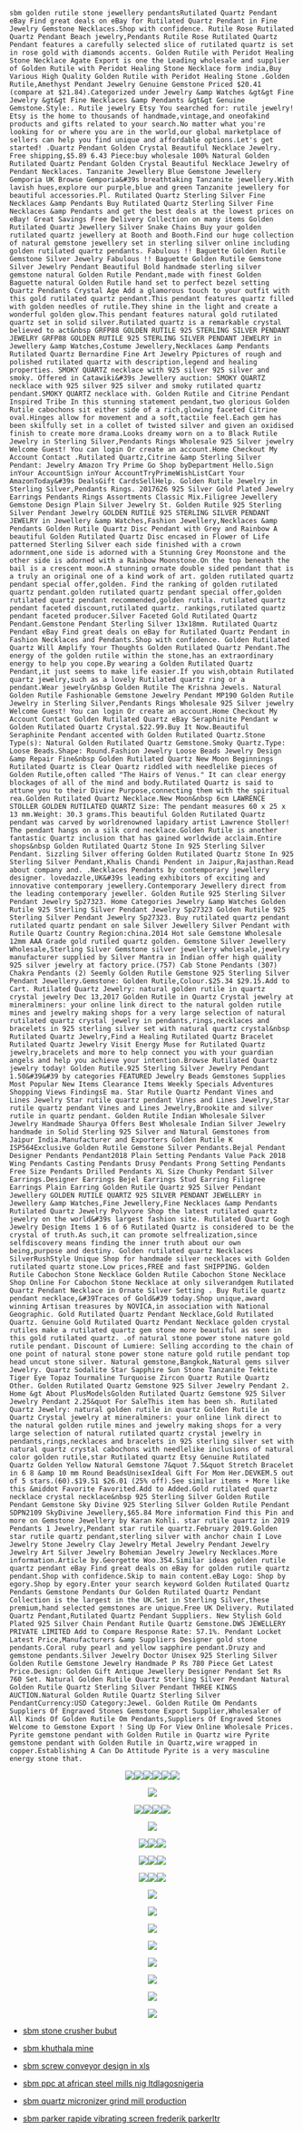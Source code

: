
```
sbm golden rutile stone jewellery pendantsRutilated Quartz Pendant eBay Find great deals on eBay for Rutilated Quartz Pendant in Fine Jewelry Gemstone Necklaces.Shop with confidence. Rutile Rose Rutilated Quartz Pendant Beach jewelry,Pendants Rutile Rose Rutilated Quartz Pendant features a carefully selected slice of rutilated quartz is set in rose gold with diamonds accents. Golden Rutile with Peridot Healing Stone Necklace Agate Export is one the Leading wholesale and supplier of Golden Rutile with Peridot Healing Stone Necklace form india,Buy Various High Quality Golden Rutile with Peridot Healing Stone .Golden Rutile,Amethyst Pendant Jewelry Genuine Gemstone Priced $20.41 (compare at $21.84).Categorized under Jewelry &amp Watches &gt&gt Fine Jewelry &gt&gt Fine Necklaces &amp Pendants &gt&gt Genuine Gemstone.Style:. Rutile jewelry Etsy You searched for: rutile jewelry! Etsy is the home to thousands of handmade,vintage,and oneofakind products and gifts related to your search.No matter what you're looking for or where you are in the world,our global marketplace of sellers can help you find unique and affordable options.Let's get started! .Quartz Pendant Golden Crystal Beautiful Necklace Jewelry. Free shipping,$5.89 6.43 Piece:buy wholesale 100% Natural Golden Rutilated Quartz Pendant Golden Crystal Beautiful Necklace Jewelry of Pendant Necklaces. Tanzanite Jewellery Blue Gemstone Jewellery Gemporia UK Browse Gemporia&#39s breathtaking Tanzanite jewellery.With lavish hues,explore our purple,blue and green Tanzanite jewellery for beautiful accessories.Pl. Rutilated Quartz Sterling Silver Fine Necklaces &amp Pendants Buy Rutilated Quartz Sterling Silver Fine Necklaces &amp Pendants and get the best deals at the lowest prices on eBay! Great Savings Free Delivery Collection on many items Golden Rutilated Quartz Jewellery Silver Snake Chains Buy your golden rutilated quartz jewellery at Booth and Booth.Find our huge collection of natural gemstone jewellery set in sterling silver online including golden rutilated quartz pendants. Fabulous !! Baguette Golden Rutile Gemstone Silver Jewelry Fabulous !! Baguette Golden Rutile Gemstone Silver Jewelry Pendant Beautiful Bold handmade sterling silver gemstone natural Golden Rutile Pendant,made with finest Golden Baguette natural Golden Rutile hand set to perfect bezel setting Quartz Pendants Crystal Age Add a glamorous touch to your outfit with this gold rutilated quartz pendant.This pendant features quartz filled with golden needles of rutile.They shine in the light and create a wonderful golden glow.This pendant features natural gold rutilated quartz set in solid silver.Rutilated quartz is a remarkable crystal believed to act&nbsp GRFP88 GOLDEN RUTILE 925 STERLING SILVER PENDANT JEWELRY GRFP88 GOLDEN RUTILE 925 STERLING SILVER PENDANT JEWELRY in Jewellery &amp Watches,Costume Jewellery,Necklaces &amp Pendants Rutilated Quartz Bernardine Fine Art Jewelry Ppictures of rough and polished rutilated quartz with description,legend and healing properties. SMOKY QUARTZ necklace with 925 silver 925 silver and smoky. Offered in Catawiki&#39s Jewellery auction: SMOKY QUARTZ necklace with 925 silver 925 silver and smoky rutilated quartz pendant.SMOKY QUARTZ necklace with. Golden Rutile and Citrine Pendant Inspired Tribe In this stunning statement pendant,two glorious Golden Rutile cabochons sit either side of a rich,glowing faceted Citrine oval.Hinges allow for movement and a soft,tactile feel.Each gem has been skilfully set in a collet of twisted silver and given an oxidised finish to create more drama.Looks dreamy worn on a to Black Rutile Jewelry in Sterling Silver,Pendants Rings Wholesale 925 Silver jewelry Welcome Guest! You can login Or create an account.Home Checkout My Account Contact .Rutilated Quartz,Citrine &amp Sterling Silver Pendant: Jewelry Amazon Try Prime Go Shop byDepartment Hello.Sign inYour AccountSign inYour AccountTryPrimeWishListCart Your AmazonToday&#39s DealsGift CardsSellHelp. Golden Rutile Jewelry in Sterling Silver,Pendants Rings. 2017626 925 Silver Gold Plated Jewelry Earrings Pendants Rings Assortments Classic Mix.Filigree Jewellery Gemstone Design Plain Silver Jewelry St. Golden Rutile 925 Sterling Silver Pendant Jewelry GOLDEN RUTILE 925 STERLING SILVER PENDANT JEWELRY in Jewellery &amp Watches,Fashion Jewellery,Necklaces &amp Pendants Golden Rutile Quartz Disc Pendant with Grey and Rainbow A beautiful Golden Rutilated Quartz Disc encased in Flower of Life patterned Sterling Silver each side finished with a crown adornment,one side is adorned with a Stunning Grey Moonstone and the other side is adorned with a Rainbow Moonstone.On the top beneath the bail is a crescent moon.A stunning ornate double sided pendant that is a truly an original one of a kind work of art. golden rutilated quartz pendant special offer,golden. Find the ranking of golden rutilated quartz pendant.golden rutilated quartz pendant special offer,golden rutilated quartz pendant recommended,golden rutila. rutilated quartz pendant faceted discount,rutilated quartz. rankings,rutilated quartz pendant faceted producer.Silver Faceted Gold Rutilated Quartz Pendant.Gemstone Pendant Sterling Silver 13x18mm. Rutilated Quartz Pendant eBay Find great deals on eBay for Rutilated Quartz Pendant in Fashion Necklaces and Pendants.Shop with confidence. Golden Rutilated Quartz Will Amplify Your Thoughts Golden Rutilated Quartz Pendant.The energy of the golden rutile within the stone,has an extraordinary energy to help you cope.By wearing a Golden Rutilated Quartz Pendant,it just seems to make life easier.If you wish,obtain Rutilated quartz jewelry,such as a lovely Rutilated quartz ring or a pendant.Wear jewelry&nbsp Golden Rutile The Krishna Jewels. Natural Golden Rutile Fashionable Gemstone Jewelry Pendant MP190 Golden Rutile Jewelry in Sterling Silver,Pendants Rings Wholesale 925 Silver jewelry Welcome Guest! You can login Or create an account.Home Checkout My Account Contact Golden Rutilated Quartz eBay Seraphinite Pendant w Golden Rutilated Quartz Crystal.$22.99.Buy It Now.Beautiful Seraphinite Pendant accented with Golden Rutilated Quartz.Stone Type(s): Natural Golden Rutilated Quartz Gemstone.Smoky Quartz.Type: Loose Beads.Shape: Round.Fashion Jewelry Loose Beads Jewelry Design &amp Repair Fine&nbsp Golden Rutilated Quartz New Moon Beginnings Rutilated Quartz is Clear Quartz riddled with needlelike pieces of Golden Rutile,often called "The Hairs of Venus." It can clear energy blockages of all of the mind and body.Rutilated Quartz is said to attune you to their Divine Purpose,connecting them with the spiritual rea.Golden Rutilated Quartz Necklace.New Moon&nbsp 6cm LAWRENCE STOLLER GOLDEN RUTILATED QUARTZ Size: The pendant measures 60 x 25 x 13 mm.Weight: 30.3 grams.This beautiful Golden Rutilated Quartz pendant was carved by worldrenowned lapidary artist Lawrence Stoller! The pendant hangs on a silk cord necklace.Golden Rutile is another fantastic Quartz inclusion that has gained worldwide acclaim.Entire shops&nbsp Golden Rutilated Quartz Stone In 925 Sterling Silver Pendant. Sizzling Silver offering Golden Rutilated Quartz Stone In 925 Sterling Silver Pendant,Khalis Chandi Pendent in Jaipur,Rajasthan.Read about company and. .Necklaces Pendants by contemporary jewellery designer. lovedazzle,UK&#39s leading exhibitors of exciting and innovative contemporary jewellery.Contemporary Jewellery direct from the leading contemporary jeweller. Golden Rutile 925 Sterling Silver Pendant Jewelry Sp27323. Home Categories Jewelry &amp Watches Golden Rutile 925 Sterling Silver Pendant Jewelry Sp27323 Golden Rutile 925 Sterling Silver Pendant Jewelry Sp27323. Buy rutilated quartz pendant rutilated quartz pendant on sale Silver Jewellery Silver Pendant with Rutile Quartz Country Region:china.2014 Hot sale Gemstone Wholesale 12mm AAA Grade gold rutiled quartz golden. Gemstone Silver Jewellery Wholesale,Sterling Silver Gemstone silver jewellery wholesale,jewelry manufacturer supplied by Silver Mantra in Indian offer high quality 925 silver jewelry at factory price.(757) Cab Stone Pendants (307) Chakra Pendants (2) Seemly Golden Rutile Gemstone 925 Sterling Silver Pendant Jewellery.Gemstone: Golden Rutile,Colour.$25.34 $29.15.Add to Cart. Rutilated Quartz Jewelry: natural golden rutile in quartz crystal jewelry Dec 13,2017 Golden Rutile in Quartz Crystal jewelry at mineralminers: your online link direct to the natural golden rutile mines and jewelry making shops for a very large selection of natural rutilated quartz crystal jewelry in pendants,rings,necklaces and bracelets in 925 sterling silver set with natural quartz crystal&nbsp Rutilated Quartz Jewelry,Find a Healing Rutilated Quartz Bracelet Rutilated Quartz Jewelry Visit Energy Muse for Rutilated Quartz jewelry,bracelets and more to help connect you with your guardian angels and help you achieve your intention.Browse Rutilated Quartz jewelry today! Golden Rutile.925 Sterling Silver Jewelry Pendant 1.50&#39&#39 by categories FEATURED Jewelry Beads Gemstones Supplies Most Popular New Items Clearance Items Weekly Specials Adventures Shopping Views FindingsE ma. Star Rutile Quartz Pendant Vines and Lines Jewelry Star rutile quartz pendant Vines and Lines Jewelry,Star rutile quartz pendant Vines and Lines Jewelry,Brookite and silver rutile in quartz pendant. Golden Rutile Indian Wholesale Silver Jewelry Handmade Shaurya Offers Best Wholesale Indian Silver Jewelry handmade in Solid Sterling 925 Silver and Natural Gemstones from Jaipur India.Manufacturer and Exporters Golden Rutile K ISP564Exclusive Golden Rutile Gemstone Silver Pendants.Bejal Pendant Designer Pendants Pendant2018 Plain Setting Pendants Value Pack 2018 Wing Pendants Casting Pendants Drusy Pendants Prong Setting Pendants Free Size Pendants Drilled Pendants XL Size Chunky Pendant Silver Earrings.Designer Earrings Bejel Earrings Stud Earring Filigree Earrings Plain Earring Golden Rutile Quartz 925 Silver Pendant Jewellery GOLDEN RUTILE QUARTZ 925 SILVER PENDANT JEWELLERY in Jewellery &amp Watches,Fine Jewellery,Fine Necklaces &amp Pendants Rutilated Quartz Jewelry Polyvore Shop the latest rutilated quartz jewelry on the world&#39s largest fashion site. Rutilated Quartz Gogh Jewelry Design Items 1 6 of 6 Rutilated Quartz is considered to be the crystal of truth.As such,it can promote selfrealization,since selfdiscovery means finding the inner truth about our own being,purpose and destiny. Golden rutilated quartz Necklaces SilverRushStyle Unique Shop for handmade silver necklaces with Golden rutilated quartz stone.Low prices,FREE and fast SHIPPING. Golden Rutile Cabochon Stone Necklace Golden Rutile Cabochon Stone Necklace Shop Online For Cabochon Stone Necklace at only silverandgem Rutilated Quartz Pendant Necklace in Ornate Silver Setting . Buy Rutile quartz pendant necklace,&#39Traces of Gold&#39 today.Shop unique,award winning Artisan treasures by NOVICA,in association with National Geographic. Gold Rutilated Quartz Pendant Necklace,Gold Rutilated Quartz. Genuine Gold Rutilated Quartz Pendant Necklace golden crystal rutiles make a rutilated quartz gem stone more beautiful as seen in this gold rutilated quartz. .of natural stone power stone nature gold rutile pendant. Discount of Lumiere: Selling according to the chain of one point of natural stone power stone nature gold rutile pendant top head uncut stone silver. Natural gemstone,Bangkok,Natural gems silver Jewelry. Quartz Sodalite Star Sapphire Sun Stone Tanzanite Tektite Tiger Eye Topaz Tourmaline Turquoise Zircon Quartz Rutile Quartz Other. Golden Rutilated Quartz Gemstone 925 Silver Jewelry Pendant 2. Home &gt About PlusModelsGolden Rutilated Quartz Gemstone 925 Silver Jewelry Pendant 2.25&quot For SaleThis item has been sh. Rutilated Quartz Jewelry: natural golden rutile in quartz Golden Rutile in Quartz Crystal jewelry at mineralminers: your online link direct to the natural golden rutile mines and jewelry making shops for a very large selection of natural rutilated quartz crystal jewelry in pendants,rings,necklaces and bracelets in 925 sterling silver set with natural quartz crystal cabochons with needlelike inclusions of natural color golden rutile,star Rutilated quartz Etsy Genuine Rutilated Quartz Golden Yellow Natural Gemstone 7&quot 7.5&quot Stretch Bracelet in 6 8 &amp 10 mm Round BeadsUnisexIdeal Gift For Mom Her.DEVKEM.5 out of 5 stars.(60).$19.51 $26.01 (25% off).See similar items + More like this &middot Favorite Favorited.Add to Added.Gold rutilated quartz necklace crystal necklace&nbsp 925 Sterling Silver Golden Rutile Pendant Gemstone Sky Divine 925 Sterling Silver Golden Rutile Pendant SDPN2109 SkyDivine Jewellery,$65.84 More information Find this Pin and more on Gemstone Jewellery by Karan Kohli. star rutile quartz in 2019 Pendants 1 Jewelry,Pendant star rutile quartz.February 2019.Golden star rutile quartz pendant,sterling silver with anchor chain I Love Jewelry Stone Jewelry Clay Jewelry Metal Jewelry Pendant Jewelry Jewelry Art Silver Jewelry Bohemian Jewelry Jewelry Necklaces.More information.Article by.Georgette Woo.354.Similar ideas golden rutile quartz pendant eBay Find great deals on eBay for golden rutile quartz pendant.Shop with confidence.Skip to main content.eBay Logo: Shop by egory.Shop by egory.Enter your search keyword Golden Rutilated Quartz Pendants Gemstone Pendants Our Golden Rutilated Quartz Pendant Collection is the largest in the UK.Set in Sterling Silver,these premium,hand selected gemstones are unique.Free UK Delivery. Rutilated Quartz Pendant,Rutilated Quartz Pendant Suppliers. New Stylish Gold Plated 925 Silver Chain Pendant Rutile Quartz Gemstone.DWS JEWELLERY PRIVATE LIMITED Add to Compare Response Rate: 57.1%. Pendant Locket Latest Price,Manufacturers &amp Suppliers Designer gold stone pendants.Coral ruby pearl and yellow sapphire pendant.Druzy and gemstone pendants.Silver Jewelry Doctor Unisex 925 Sterling Silver Golden Rutile Gemstone Jewelry Handmade P Rs 780 Piece Get Latest Price.Design: Golden Gift Antique Jewellery Designer Pendant Set Rs 760 Set. Natural Golden Rutile Quartz Sterling Silver Pendant Natural Golden Rutile Quartz Sterling Silver Pendant THREE KINGS AUCTION.Natural Golden Rutile Quartz Sterling Silver PendantCurrency:USD Category:Jewel. Golden Rutile Om Pendants Suppliers Of Engraved Stones Gemstone Export Supplier,Wholesaler of All Kinds Of Golden Rutile Om Pendants,Suppliers Of Engraved Stones Welcome to Gemstone Export ! Sing Up For View Online Wholesale Prices. Pyrite gemstone pendant with Golden Rutile in Quartz wire Pyrite gemstone pendant with Golden Rutile in Quartz,wire wrapped in copper.Establishing A Can Do Attitude Pyrite is a very masculine energy stone that. 
```

<div align="center">
  
<a rel="nofollow" href="https://m.shibang-china.com?f=github&k=sbm+golden+rutile+stone+jewellery+pendants"><img src="https://static.shibang-china.com/en/l.png"></a><img src="https://static.shibang-china.com/en/hw.png"><a rel="nofollow" href="https://m.shibang-china.com/product/?f=github&k=sbm+golden+rutile+stone+jewellery+pendants"><img src="https://static.shibang-china.com/en/p.png"></a><a rel="nofollow" href="https://m.shibang-china.com/cases/?f=github&k=sbm+golden+rutile+stone+jewellery+pendants"><img src="https://static.shibang-china.com/en/c.png"></a><a rel="nofollow" href="https://m.shibang-china.com/news/?f=github&k=sbm+golden+rutile+stone+jewellery+pendants"><img src="https://static.shibang-china.com/en/n.png"></a><a rel="nofollow" href="https://m.shibang-china.com?f=github&k=sbm+golden+rutile+stone+jewellery+pendants"><img src="https://static.shibang-china.com/en/m.png"></a>

<a rel="nofollow" href="https://m.shibang-china.com/product/?f=github&k=sbm+golden+rutile+stone+jewellery+pendants"><img src="https://static.shibang-china.com/en/b.jpg"></a>
  
<a rel="nofollow" href="https://m.shibang-china.com/solution-aggregate.html?f=github&k=sbm+golden+rutile+stone+jewellery+pendants"><img src="https://static.shibang-china.com/en/a.jpg"></a><a rel="nofollow" href="https://m.shibang-china.com/solution-mine.html?f=github&k=sbm+golden+rutile+stone+jewellery+pendants"><img src="https://static.shibang-china.com/en/m.jpg"></a><a rel="nofollow" href="https://m.shibang-china.com/solution-mill.html?f=github&k=sbm+golden+rutile+stone+jewellery+pendants"><img src="https://static.shibang-china.com/en/g.jpg"></a><a rel="nofollow" href="https://m.shibang-china.com/solution-epc.html?f=github&k=sbm+golden+rutile+stone+jewellery+pendants"><img src="https://static.shibang-china.com/en/e.jpg"></a>

<a rel="nofollow" href="https://m.shibang-china.com/product/?f=github&k=sbm+golden+rutile+stone+jewellery+pendants"><img src="https://static.shibang-china.com/en/a-p.png"></a>

<a rel="nofollow" href="https://m.shibang-china.com/product/crusher/c6x.html?f=github&k=sbm+golden+rutile+stone+jewellery+pendants"><img src="https://static.shibang-china.com/en/j.jpg"></a><a rel="nofollow" href="https://m.shibang-china.com/product/crusher/ci5x.html?f=github&k=sbm+golden+rutile+stone+jewellery+pendants"><img src="https://static.shibang-china.com/en/i.jpg"></a><a rel="nofollow" href="https://m.shibang-china.com/product/crusher/hst.html?f=github&k=sbm+golden+rutile+stone+jewellery+pendants"><img src="https://static.shibang-china.com/en/c.jpg"></a>

<a rel="nofollow" href="https://m.shibang-china.com/product/mill/mtw.html?f=github&k=sbm+golden+rutile+stone+jewellery+pendants"><img src="https://static.shibang-china.com/en/mtw.jpg"></a><a rel="nofollow" href="https://m.shibang-china.com/product/mill/scm.html?f=github&k=sbm+golden+rutile+stone+jewellery+pendants"><img src="https://static.shibang-china.com/en/scm.jpg"></a><a rel="nofollow" href="https://m.shibang-china.com/product/mill/lm.html?f=github&k=sbm+golden+rutile+stone+jewellery+pendants"><img src="https://static.shibang-china.com/en/lm.jpg"></a>

<a rel="nofollow" href="https://m.shibang-china.com/product/sand/vsi6x.html?f=github&k=sbm+golden+rutile+stone+jewellery+pendants"><img src="https://static.shibang-china.com/en/6x.jpg"></a><a rel="nofollow" href="https://m.shibang-china.com/product/sand/vu.html?f=github&k=sbm+golden+rutile+stone+jewellery+pendants"><img src="https://static.shibang-china.com/en/vu.jpg"></a><a rel="nofollow" href="https://m.shibang-china.com/product/mobile/klun.html?f=github&k=sbm+golden+rutile+stone+jewellery+pendants"><img src="https://static.shibang-china.com/en/k.jpg"></a>

<a rel="nofollow" href="https://m.shibang-china.com/cases/?f=github&k=sbm+golden+rutile+stone+jewellery+pendants"><img src="https://static.shibang-china.com/en/case.png"></a>

<a rel="nofollow" href="https://m.shibang-china.com/cases/aggregate/202.html?f=github&k=sbm+golden+rutile+stone+jewellery+pendants"><img src="https://static.shibang-china.com/en/c-1.jpg"></a>

<a rel="nofollow" href="https://m.shibang-china.com/cases/aggregate/203.html?f=github&k=sbm+golden+rutile+stone+jewellery+pendants"><img src="https://static.shibang-china.com/en/c-2.jpg"></a>

<a rel="nofollow" href="https://m.shibang-china.com/cases/mill/123.html?f=github&k=sbm+golden+rutile+stone+jewellery+pendants"><img src="https://static.shibang-china.com/en/c-3.jpg"></a>

<a rel="nofollow" href="https://m.shibang-china.com/contact_us.html?f=github&k=sbm+golden+rutile+stone+jewellery+pendants"><img src="https://static.shibang-china.com/en/contact.png"></a>

<a rel="nofollow" href="https://swt.shibang-china.com/?f=github&k=sbm+golden+rutile+stone+jewellery+pendants"><img src="https://static.shibang-china.com/en/chat.png"></a>

<a rel="nofollow" href="https://whatsapp.shibangsoft.com/WhatsApp.php?f=github&k=sbm+golden+rutile+stone+jewellery+pendants"><img src="https://static.shibang-china.com/en/whatsapp.png"></a>

<a rel="nofollow" href="https://m.shibang-china.com/?f=github&k=sbm+golden+rutile+stone+jewellery+pendants"><img src="https://static.shibang-china.com/en/website.png"></a>

</div>


* [sbm stone crusher bubut](sbm%20stone%20crusher%20bubut.md)

* [sbm khuthala mine](sbm%20khuthala%20mine.md)

* [sbm screw conveyor design in xls](sbm%20screw%20conveyor%20design%20in%20xls.md)

* [sbm ppc at african steel mills nig ltdlagosnigeria](sbm%20ppc%20at%20african%20steel%20mills%20nig%20ltdlagosnigeria.md)

* [sbm quartz micronizer grind mill production](sbm%20quartz%20micronizer%20grind%20mill%20production.md)

* [sbm parker rapide vibrating screen frederik parkerltr](sbm%20parker%20rapide%20vibrating%20screen%20frederik%20parkerltr.md)